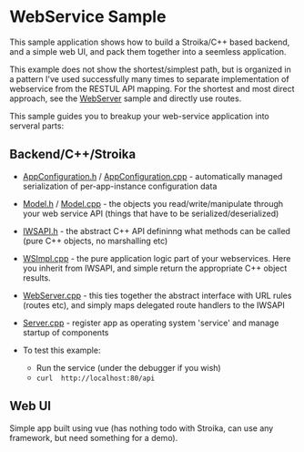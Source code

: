 # WebService Sample

This sample application shows how to build a Stroika/C++ based backend, and a simple web UI, and pack them together
into a seemless application.

This example does not show the shortest/simplest path, but is organized in a pattern I've used successfully many times to separate implementation of webservice from the RESTUL API mapping. For the shortest and most direct approach, see the [WebServer](../WebServer/) sample and directly use routes.

This sample guides you to breakup your web-service application into serveral parts:

## Backend/C++/Stroika

- [AppConfiguration.h](Sources/AppConfiguration.h) / [AppConfiguration.cpp](Sources/AppConfiguration.cpp) - automatically managed serialization of per-app-instance configuration data
- [Model.h](Sources/Model.h) / [Model.cpp](Sources/Model.cpp) - the objects you read/write/manipulate through your web service API (things that have to be serialized/deserialized)
- [IWSAPI.h](Sources/IWSAPI.h) - the abstract C++ API defininng what methods can be called (pure C++ objects, no marshalling etc)
- [WSImpl.cpp](Sources/WSImpl.cpp) - the pure application logic part of your webservices. Here you inherit from IWSAPI, and simple return the appropriate C++ object results.
- [WebServer.cpp](Sources/WebServer.cpp) - this ties together the abstract interface with URL rules (routes etc), and simply maps delegated route handlers to the IWSAPI
- [Server.cpp](Sources/Server.cpp) - register app as operating system 'service' and manage startup of components

- To test this example:
  - Run the service (under the debugger if you wish)
  - `curl  http://localhost:80/api` 
  

## Web UI

Simple app built using vue (has nothing todo with Stroika, can use any framework, but need something for a demo).
